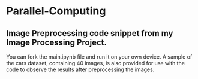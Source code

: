 # Parallel-Computing

## Image Preprocessing code snippet from my Image Processing Project.

You can fork the main.ipynb file and run it on your own device. A sample of the cars dataset, containing 40 images, is also provided for use with the code to observe the results after preprocessing the images.





